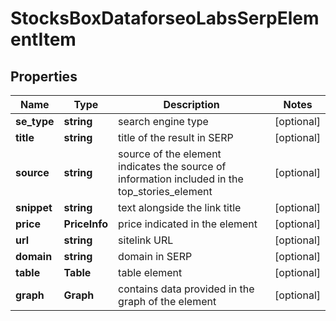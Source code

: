 # StocksBoxDataforseoLabsSerpElementItem

## Properties

| Name | Type | Description | Notes |
|------------ | ------------- | ------------- | -------------|
**se_type** | **string** | search engine type |[optional]|
**title** | **string** | title of the result in SERP |[optional]|
**source** | **string** | source of the element<br>indicates the source of information included in the top_stories_element |[optional]|
**snippet** | **string** | text alongside the link title |[optional]|
**price** | **PriceInfo** | price indicated in the element |[optional]|
**url** | **string** | sitelink URL |[optional]|
**domain** | **string** | domain in SERP |[optional]|
**table** | **Table** | table element |[optional]|
**graph** | **Graph** | contains data provided in the graph of the element |[optional]|